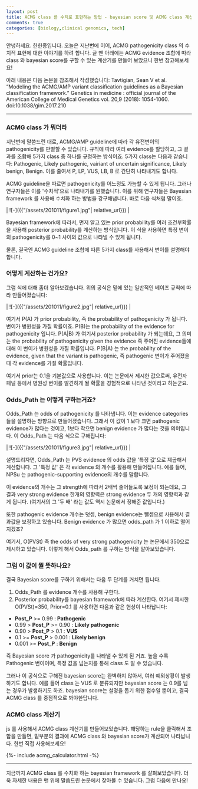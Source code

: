 ```yaml
---
layout: post
title: ACMG class 를 수치로 표현하는 방법 - bayesian score 및 ACMG class 계산기
comments: true
categories: [biology,clinical genomics, tech]
---
```


안녕하세요. 한헌종입니다.
오늘은 지난번에 이어, ACMG pathogenicity class 의 수치적 표현에 대한 이야기를 하려 합니다.
글 맨 아래에는 ACMG evidence 조합에 따라 class 와 bayesian score를 구할 수 있는 계산기를 만들어 보았으니 한번 참고해보세요!

아래 내용은 다음 논문을 참조해서 작성했습니다:
Tavtigian, Sean V et al. “Modeling the ACMG/AMP variant classification guidelines as a Bayesian classification framework.” Genetics in medicine : official journal of the American College of Medical Genetics vol. 20,9 (2018): 1054-1060. doi:10.1038/gim.2017.210

---
### ACMG class 가 뭐더라

지난번에 말씀드린 대로, ACMG/AMP guideline에 따라 각 유전변이의 pathogenicity를 판별할 수 있습니다.
규칙에 따라 여러 evidence를 할당하고, 그 결과를 조합해 5가지 class 중 하나를 규정하는 방식이죠.
5가지 class는 다음과 같습니다: Pathogenic, Likely pathogenic, vairiant of uncertain significance, Likely benign, Benign.
이를 줄여서 P, LP, VUS, LB, B 로 간단히 나타내기도 합니다.

ACMG guideline을 따르면 pathogenicity를 어느정도 가늠할 수 있게 됩니다.
그러나 연구자들은 이를 '수치적'으로 나타내기를 원했습니다.
이를 위해 연구자들은 Bayesian framework 를 사용해 수치화 하는 방법을 강구해냅니다.
바로 다음 식처럼 말이죠.

| ![-]({{"/assets/201011/figure1.jpg"| relative_url}}) | 

Bayesian framework에 따라서, 먼저 알고 있는 prior probability를 여러 조건부확률을 사용해 posterior probability를 계산하는 방식입니다.
이 식을 사용하면 특정 변이의 pathogenicity를 0~1 사이의 값으로 나타낼 수 있게 됩니다.

물론, 결국엔 ACMG guideline 조합에 따른 5가지 class를 사용해서 변이를 설명해야 합니다.

### 어떻게 계산하는 건가요?
그럼 식에 대해 좀더 알아보겠습니다.
위의 공식은 밑에 있는 일반적인 베이즈 규칙에 따라 만들어졌습니다:

| ![-]({{"/assets/201011/figure2.jpg"| relative_url}}) | 

여기서 P(A) 가 prior probability, 즉 the probability of pathogenicity 가 됩니다.
변이가 병원성을 가질 확률이죠.
P(B)는 the probability of the evidence for pathogenicity 입니다.
P(A|B) 가 여기서 posterior probability 가 되는데요,
그 의미는 the probability of pathogenicity given the evidence 즉 주어진 evidence들에 대해 이 변이가 병원성을 가질 확률입니다.
P(B|A) 는 the probability of the evidence, given that the variant is pathogenic, 즉 pathogenic 변이가 주어졌을 때 각 evidence를 가질 확률입니다.

여기서 prior는 0.1을 기본값으로 사용합니다.
이는 논문에서 제시한 값으로써, 유전자 패널 등에서 병원성 변이를 발견하게 될 확률을 경험적으로 나타낸 것이라고 하는군요.

### Odds_Path 는 어떻게 구하는거죠?

Odds_Path 는 odds of pathogenicity 를 나타냅니다.
이는 evidence categories 들을 설명하는 방향으로 만들어졌습니다.
그래서 이 값이 1 보다 크면 pathogenic evidence가 많다는 것이고, 1보다 작으면 benign evidence 가 많다는 것을 의미입니다.
이 Odds_Path 는 다음 식으로 구해집니다:

| ![-]({{"/assets/201011/figure3.jpg"| relative_url}}) | 

설명드리자면, Odds_Path 는 PVS evidence 의 odds 값을 '특정 값'으로 제곱해서 계산합니다.
그 '특정 값' 은 각 evidence 의 개수를 활용해 만들어집니다.
예를 들어, NPSu 는 pathogenic-supporting evidence의 개수를 말합니다.

이 evidence의 개수는 그 strength에 따라서 2배씩 줄어들도록 보정이 되는데요,
그 결과 very strong evidence 한개의 영향력은 strong evidence 두 개의 영향력과 같게 됩니다.
(여기서의 그 '두 배' 라는 값도 역시 논문에서 정해준 값입니다.)

또한 pathogenic evidence 개수는 덧셈, benign evidence는 뺄셈으로 사용해서 결과값을 보정하고 있습니다.
Benign evidence 가 많으면 odds_path 가 1 이하로 떨어지겠죠?

여기서, O(PVSt) 즉 the odds of very strong pathogenicity 는 논문에서 350으로 제시하고 있습니다.
이렇게 해서 Odds_path 를 구하는 방식을 알아보았습니다.

### 그럼 이 값이 뭘 뜻하나요?
결국 Bayesian score를 구하기 위해서는 다음 두 단계를 거치면 됩니다.
1. Odds_Path 를 evidence 개수를 사용해 구한다.
1. Posterior probability를 bayesian framework에 따라 계산한다.
여기서 제시한 O(PVSt)=350, Prior=0.1 를 사용하면 다음과 같은 현상이 나타납니다:

- **Post_P** >= 0.99 : **Pathogenic**
- 0.99 > **Post_P** >= 0.90 : **Likely pathogenic**
- 0.90 > **Post_P** > 0.1 : **VUS**
- 0.1 >= **Post_P** > 0.001 : **Likely benign**
- 0.001 >= **Post_P** : **Benign**

즉 Bayesian score 가 pathogenicity를 나타낼 수 있게 된 거죠.
높을 수록 Pathogenic 변이이며, 특정 값을 넘는지를 통해 class 도 알 수 있습니다.

그러나 이 공식으로 구해진 bayesian score는 완벽하지 않아서, 여러 예외상황이 발생하기도 합니다.
예를 들어 class 는 VUS 로 분류되지만 bayesian score 는 0.9를 넘는 경우가 발생하기도 하죠.
bayesian score는 설명을 돕기 위한 점수일 뿐이고, 결국 ACMG class 를 중점적으로 봐야한답니다.

### ACMG class 계산기
js 를 사용해서 ACMG class 계산기를 만들어보았습니다.
해당하는 rule을 클릭해서 조합을 만들면, 밑부분의 결과에 ACMG class 와 bayesian score가 계산되어 나타납니다.
한번 직접 사용해보세요!

{%- include acmg_calculator.html -%}

---

지금까지 ACMG class 를 수치화 하는 bayesian framework 를 살펴보았습니다.
더욱 자세한 내용은 맨 위에 말씀드린 논문에서 찾아볼 수 있습니다.
그럼 다음에 만나요!